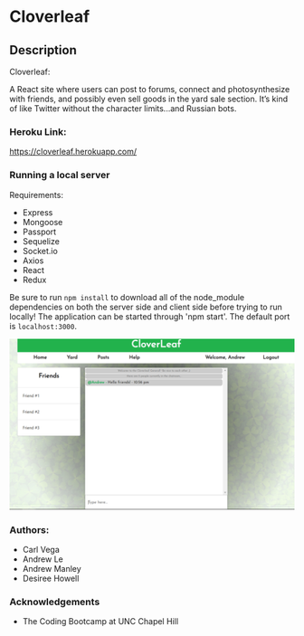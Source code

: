 # Cloverleaf

## Description

Cloverleaf:

A React site where users can post to forums, connect and photosynthesize with friends, and possibly even sell goods in the yard sale section. It’s kind of like Twitter without the character limits...and Russian bots.

### Heroku Link:

https://cloverleaf.herokuapp.com/

### Running a local server

Requirements:

- Express
- Mongoose
- Passport
- Sequelize
- Socket.io
- Axios
- React
- Redux

Be sure to run `npm install` to download all of the node_module dependencies on both the server side and client side before trying to run locally! The application can be started through 'npm start'. The default port is `localhost:3000`.

![screenshot](./client/public/Capture.PNG)

### Authors:

- Carl Vega
- Andrew Le
- Andrew Manley
- Desiree Howell

### Acknowledgements

- The Coding Bootcamp at UNC Chapel Hill
